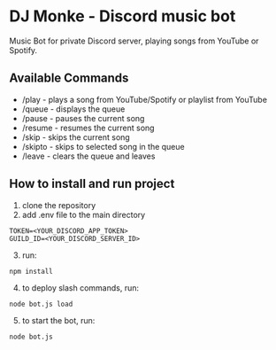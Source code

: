 # DJ Monke - Discord music bot
Music Bot for private Discord server, playing songs from YouTube or Spotify.
## Available Commands
- /play - plays a song from YouTube/Spotify or playlist from YouTube
- /queue - displays the queue
- /pause - pauses the current song
- /resume - resumes the current song
- /skip - skips the current song
- /skipto - skips to selected song in the queue
- /leave - clears the queue and leaves

## How to install and run project
1. clone the repository
2. add .env file to the main directory
```
TOKEN=<YOUR_DISCORD_APP_TOKEN>
GUILD_ID=<YOUR_DISCORD_SERVER_ID>
```
3. run:
```
npm install
```
4. to deploy slash commands, run:
```
node bot.js load
```
5. to start the bot, run:
```
node bot.js
```
